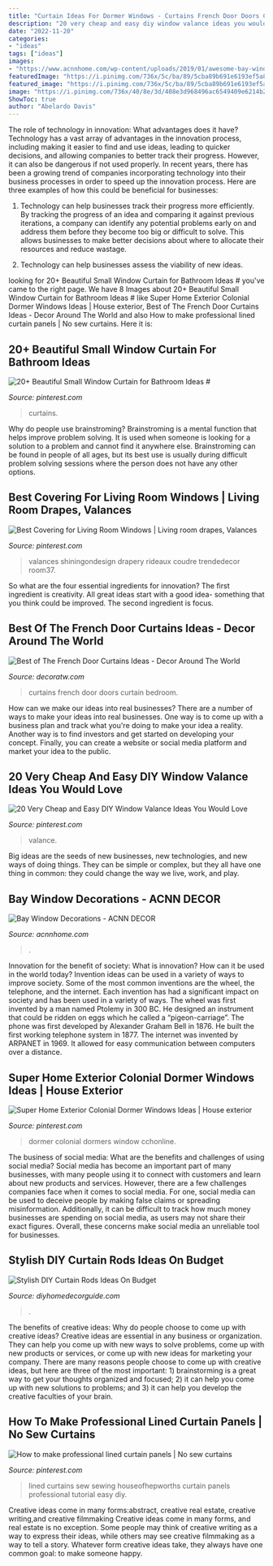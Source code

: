 ```yaml
---
title: "Curtain Ideas For Dormer Windows - Curtains French Door Doors Curtain Bedroom"
description: "20 very cheap and easy diy window valance ideas you would love"
date: "2022-11-20"
categories:
- "ideas"
tags: ["ideas"]
images:
- "https://www.acnnhome.com/wp-content/uploads/2019/01/awesome-bay-window-decorations-of-kitchen-decorating-ideas-7-best-treatments-images-886.jpg"
featuredImage: "https://i.pinimg.com/736x/5c/ba/89/5cba89b691e6193ef5a8efbf065fcfbb.jpg"
featured_image: "https://i.pinimg.com/736x/5c/ba/89/5cba89b691e6193ef5a8efbf065fcfbb.jpg"
image: "https://i.pinimg.com/736x/40/8e/3d/408e3d968496ac6549409e6214b2c0d5.jpg"
ShowToc: true
author: "Abelardo Davis"
---
```



The role of technology in innovation: What advantages does it have?
Technology has a vast array of advantages in the innovation process, including making it easier to find and use ideas, leading to quicker decisions, and allowing companies to better track their progress. However, it can also be dangerous if not used properly. In recent years, there has been a growing trend of companies incorporating technology into their business processes in order to speed up the innovation process. Here are three examples of how this could be beneficial for businesses: 
1) Technology can help businesses track their progress more efficiently. By tracking the progress of an idea and comparing it against previous iterations, a company can identify any potential problems early on and address them before they become too big or difficult to solve. This allows businesses to make better decisions about where to allocate their resources and reduce wastage. 

2) Technology can help businesses assess the viability of new ideas.

	

		
looking for 20+ Beautiful Small Window Curtain for Bathroom Ideas # you've came to the right page. We have 8 Images about 20+ Beautiful Small Window Curtain for Bathroom Ideas # like Super Home Exterior Colonial Dormer Windows Ideas | House exterior, Best of The French Door Curtains Ideas - Decor Around The World and also How to make professional lined curtain panels | No sew curtains. Here it is:
		
    
## 20+ Beautiful Small Window Curtain For Bathroom Ideas #

<img loading=lazy src="https://i.pinimg.com/736x/5c/ba/89/5cba89b691e6193ef5a8efbf065fcfbb.jpg" onerror="this.onerror=null;this.src='https://tse3.mm.bing.net/th?id=OIP.ClSAmWolD0Tnbhy44C2WpgHaLH&amp;pid=15.1';" alt="20+ Beautiful Small Window Curtain for Bathroom Ideas #">

_Source: pinterest.com_

>curtains. 

	

Why do people use brainstroming?
Brainstroming is a mental function that helps improve problem solving. It is used when someone is looking for a solution to a problem and cannot find it anywhere else. Brainstroming can be found in people of all ages, but its best use is usually during difficult problem solving sessions where the person does not have any other options.

    
## Best Covering For Living Room Windows | Living Room Drapes, Valances

<img loading=lazy src="https://i.pinimg.com/736x/2b/89/8f/2b898f7529f1e37766ea198a654c4beb.jpg" onerror="this.onerror=null;this.src='https://tse4.mm.bing.net/th?id=OIP.RCZCcU3R2DNXr2LV_iMNEAHaKX&amp;pid=15.1';" alt="Best Covering for Living Room Windows | Living room drapes, Valances">

_Source: pinterest.com_

>valances shiningondesign drapery rideaux coudre trendedecor room37. 

	

So what are the four essential ingredients for innovation? The first ingredient is creativity. All great ideas start with a good idea- something that you think could be improved. The second ingredient is focus.

    
## Best Of The French Door Curtains Ideas - Decor Around The World

<img loading=lazy src="http://decoratw.com/wp-content/uploads/2015/12/luxury-curtain-ideas.jpg" onerror="this.onerror=null;this.src='https://tse4.mm.bing.net/th?id=OIP.CL3_cJXLJqiKXv1OPtLAygHaLI&amp;pid=15.1';" alt="Best of The French Door Curtains Ideas - Decor Around The World">

_Source: decoratw.com_

>curtains french door doors curtain bedroom. 

	

How can we make our ideas into real businesses?
There are a number of ways to make your ideas into real businesses. One way is to come up with a business plan and track what you're doing to make your idea a reality. Another way is to find investors and get started on developing your concept. Finally, you can create a website or social media platform and market your idea to the public.

    
## 20 Very Cheap And Easy DIY Window Valance Ideas You Would Love

<img loading=lazy src="https://i.pinimg.com/736x/72/bc/15/72bc159aff241e3cc73e900c95f7dcfd.jpg" onerror="this.onerror=null;this.src='https://tse4.mm.bing.net/th?id=OIP.MKm9Sb5fWwjgJrx_YpR8rAHaLN&amp;pid=15.1';" alt="20 Very Cheap and Easy DIY Window Valance Ideas You Would Love">

_Source: pinterest.com_

>valance. 

	

Big ideas are the seeds of new businesses, new technologies, and new ways of doing things. They can be simple or complex, but they all have one thing in common: they could change the way we live, work, and play.

    
## Bay Window Decorations - ACNN DECOR

<img loading=lazy src="https://www.acnnhome.com/wp-content/uploads/2019/01/awesome-bay-window-decorations-of-kitchen-decorating-ideas-7-best-treatments-images-886.jpg" onerror="this.onerror=null;this.src='https://tse3.mm.bing.net/th?id=OIP.kCP3038wtIp8Qi_sC2njzwHaHp&amp;pid=15.1';" alt="Bay Window Decorations - ACNN DECOR">

_Source: acnnhome.com_

>. 

	

Innovation for the benefit of society: What is innovation? How can it be used in the world today?
Invention ideas can be used in a variety of ways to improve society. Some of the most common inventions are the wheel, the telephone, and the internet. Each invention has had a significant impact on society and has been used in a variety of ways. The wheel was first invented by a man named Ptolemy in 300 BC. He designed an instrument that could be ridden on eggs which he called a “pigeon-carriage”. The phone was first developed by Alexander Graham Bell in 1876. He built the first working telephone system in 1877. The internet was invented by ARPANET in 1969. It allowed for easy communication between computers over a distance.

    
## Super Home Exterior Colonial Dormer Windows Ideas | House Exterior

<img loading=lazy src="https://i.pinimg.com/736x/d0/af/80/d0af80f196795c67fb894a0bd0e4b5b1.jpg" onerror="this.onerror=null;this.src='https://tse1.mm.bing.net/th?id=OIP.CXt6e0nmb_wqYJgAeIawfgAAAA&amp;pid=15.1';" alt="Super Home Exterior Colonial Dormer Windows Ideas | House exterior">

_Source: pinterest.com_

>dormer colonial dormers window cchonline. 

	

The business of social media: What are the benefits and challenges of using social media?
Social media has become an important part of many businesses, with many people using it to connect with customers and learn about new products and services. However, there are a few challenges companies face when it comes to social media. For one, social media can be used to deceive people by making false claims or spreading misinformation. Additionally, it can be difficult to track how much money businesses are spending on social media, as users may not share their exact figures. Overall, these concerns make social media an unreliable tool for businesses.

    
## Stylish DIY Curtain Rods Ideas On Budget

<img loading=lazy src="https://diyhomedecorguide.com/wp-content/uploads/2014/12/Branch-White-Curtain-Rod.jpg" onerror="this.onerror=null;this.src='https://tse2.mm.bing.net/th?id=OIP.snZNde9ASpquxUSc9Tv3uwHaFj&amp;pid=15.1';" alt="Stylish DIY Curtain Rods Ideas On Budget">

_Source: diyhomedecorguide.com_

>. 

	

The benefits of creative ideas: Why do people choose to come up with creative ideas?
Creative ideas are essential in any business or organization. They can help you come up with new ways to solve problems, come up with new products or services, or come up with new ideas for marketing your company. There are many reasons people choose to come up with creative ideas, but here are three of the most important: 1) brainstorming is a great way to get your thoughts organized and focused; 2) it can help you come up with new solutions to problems; and 3) it can help you develop the creative faculties of your brain.

    
## How To Make Professional Lined Curtain Panels | No Sew Curtains

<img loading=lazy src="https://i.pinimg.com/736x/40/8e/3d/408e3d968496ac6549409e6214b2c0d5.jpg" onerror="this.onerror=null;this.src='https://tse1.mm.bing.net/th?id=OIP.D0hhdAFXbytlENDEUTr9uwHaLE&amp;pid=15.1';" alt="How to make professional lined curtain panels | No sew curtains">

_Source: pinterest.com_

>lined curtains sew sewing houseofhepworths curtain panels professional tutorial easy diy. 

	

Creative ideas come in many forms:abstract, creative real estate, creative writing,and creative filmmaking
Creative ideas come in many forms, and real estate is no exception. Some people may think of creative writing as a way to express their ideas, while others may see creative filmmaking as a way to tell a story. Whatever form creative ideas take, they always have one common goal: to make someone happy.

